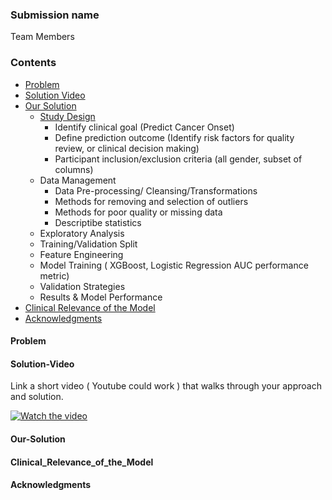 ### Submission name

Team Members

### Contents

* [Problem](#Problem)
* [Solution Video](#Solution-Video)
* [Our Solution](#Our-Solution)
  * [Study Design](#Study-Design)
     * Identify clinical goal (Predict Cancer Onset)
     * Define prediction outcome (Identify risk factors for quality review, or clinical decision making)
     * Participant inclusion/exclusion criteria (all gender, subset of columns)
  * Data Management 
     * Data Pre-processing/ Cleansing/Transformations
      * Methods for removing and selection of outliers
      * Methods for poor quality or missing data
      * Descriptibe statistics
  * Exploratory Analysis
  * Training/Validation Split
  * Feature Engineering
  * Model Training ( XGBoost, Logistic Regression AUC performance metric)
  * Validation Strategies
  * Results & Model Performance
* [Clinical Relevance of the Model](#Clinical_Relevance_of_the_Model)
* [Acknowledgments](#acknowledgments)

#### Problem

#### Solution-Video

Link a short video ( Youtube could work ) that walks through your approach and solution.

[![Watch the video](https://github.com/Code-and-Response/Liquid-Prep/blob/master/images/IBM-interview-video-image.png)](https://youtu.be/vOgCOoy_Bx0)

#### Our-Solution

#### Clinical_Relevance_of_the_Model

#### Acknowledgments
